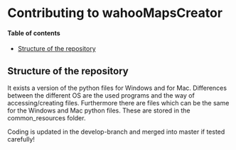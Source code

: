# Contributing to wahooMapsCreator <!-- omit in toc --> 

#### Table of contents <!-- omit in toc --> 
- [Structure of the repository](#structure-of-the-repository)

## Structure of the repository
It exists a version of the python files for Windows and for Mac.
Differences between the different OS are the used programs and the way of accessing/creating files.
Furthermore there are files which can be the same for the Windows and Mac python files. These are stored in the common_resources folder.

Coding is updated in the develop-branch and merged into master if tested carefully!
